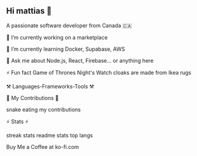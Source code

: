 ## Hi mattias 👋


A passionate software developer from Canada 🇨🇦

🔭 I’m currently working on a marketplace

🌱 I’m currently learning Docker, Supabase, AWS

💬 Ask me about Node.js, React, Firebase... or anything here

⚡ Fun fact Game of Thrones Night's Watch cloaks are made from Ikea rugs

  
⚒️ Languages-Frameworks-Tools ⚒️

 

🐍 My Contributions 🐍

snake eating my contributions




⚡ Stats ⚡

streak stats readme stats
top langs




Buy Me a Coffee at ko-fi.com
